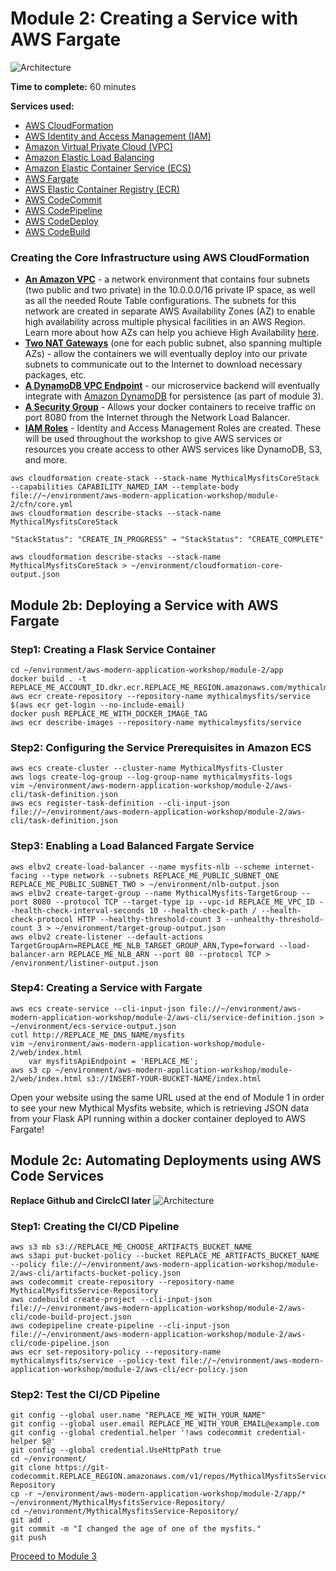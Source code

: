 # Module 2: Creating a Service with AWS Fargate

![Architecture](/images/module-2/architecture-module-2.png)

**Time to complete:** 60 minutes

**Services used:**
* [AWS CloudFormation](https://aws.amazon.com/cloudformation/)
* [AWS Identity and Access Management (IAM)](https://aws.amazon.com/iam/)
* [Amazon Virtual Private Cloud (VPC)](https://aws.amazon.com/vpc/)
* [Amazon Elastic Load Balancing](https://aws.amazon.com/elasticloadbalancing/)
* [Amazon Elastic Container Service (ECS)](https://aws.amazon.com/ecs/)
* [AWS Fargate](https://aws.amazon.com/fargate/)
* [AWS Elastic Container Registry (ECR)](https://aws.amazon.com/ecr/)
* [AWS CodeCommit](https://aws.amazon.com/codecommit/)
* [AWS CodePipeline](https://aws.amazon.com/codepipeline/)
* [AWS CodeDeploy](https://aws.amazon.com/codedeploy/)
* [AWS CodeBuild](https://aws.amazon.com/codebuild/)


### Creating the Core Infrastructure using AWS CloudFormation
* [**An Amazon VPC**](https://aws.amazon.com/vpc/) - a network environment that contains four subnets (two public and two private) in the 10.0.0.0/16 private IP space, as well as all the needed Route Table configurations.  The subnets for this network are created in separate AWS Availability Zones (AZ) to enable high availability across multiple physical facilities in an AWS Region. Learn more about how AZs can help you achieve High Availability [here](https://docs.aws.amazon.com/AmazonRDS/latest/UserGuide/Concepts.RegionsAndAvailabilityZones.html).
* [**Two NAT Gateways**](https://docs.aws.amazon.com/vpc/latest/userguide/vpc-nat-gateway.html) (one for each public subnet, also spanning multiple AZs) - allow the containers we will eventually deploy into our private subnets to communicate out to the Internet to download necessary packages, etc.
* [**A DynamoDB VPC Endpoint**](https://docs.aws.amazon.com/amazondynamodb/latest/developerguide/vpc-endpoints-dynamodb.html) - our microservice backend will eventually integrate with [Amazon DynamoDB](https://aws.amazon.com/dynamodb/) for persistence (as part of module 3).
* [**A Security Group**](https://docs.aws.amazon.com/vpc/latest/userguide/VPC_SecurityGroups.html) - Allows your docker containers to receive traffic on port 8080 from the Internet through the Network Load Balancer.
* [**IAM Roles**](https://docs.aws.amazon.com/IAM/latest/UserGuide/id_roles.html) - Identity and Access Management Roles are created. These will be used throughout the workshop to give AWS services or resources you create access to other AWS services like DynamoDB, S3, and more.
```
aws cloudformation create-stack --stack-name MythicalMysfitsCoreStack --capabilities CAPABILITY_NAMED_IAM --template-body file://~/environment/aws-modern-application-workshop/module-2/cfn/core.yml   
aws cloudformation describe-stacks --stack-name MythicalMysfitsCoreStack

"StackStatus": "CREATE_IN_PROGRESS" → "StackStatus": "CREATE_COMPLETE"

aws cloudformation describe-stacks --stack-name MythicalMysfitsCoreStack > ~/environment/cloudformation-core-output.json
```



## Module 2b: Deploying a Service with AWS Fargate
### Step1: Creating a Flask Service Container

```
cd ~/environment/aws-modern-application-workshop/module-2/app
docker build . -t REPLACE_ME_ACCOUNT_ID.dkr.ecr.REPLACE_ME_REGION.amazonaws.com/mythicalmysfits/service:latest
aws ecr create-repository --repository-name mythicalmysfits/service
$(aws ecr get-login --no-include-email)
docker push REPLACE_ME_WITH_DOCKER_IMAGE_TAG
aws ecr describe-images --repository-name mythicalmysfits/service
```
### Step2: Configuring the Service Prerequisites in Amazon ECS

```
aws ecs create-cluster --cluster-name MythicalMysfits-Cluster
aws logs create-log-group --log-group-name mythicalmysfits-logs
vim ~/environment/aws-modern-application-workshop/module-2/aws-cli/task-definition.json
aws ecs register-task-definition --cli-input-json file://~/environment/aws-modern-application-workshop/module-2/aws-cli/task-definition.json
```

### Step3: Enabling a Load Balanced Fargate Service

```
aws elbv2 create-load-balancer --name mysfits-nlb --scheme internet-facing --type network --subnets REPLACE_ME_PUBLIC_SUBNET_ONE REPLACE_ME_PUBLIC_SUBNET_TWO > ~/environment/nlb-output.json
aws elbv2 create-target-group --name MythicalMysfits-TargetGroup --port 8080 --protocol TCP --target-type ip --vpc-id REPLACE_ME_VPC_ID --health-check-interval-seconds 10 --health-check-path / --health-check-protocol HTTP --healthy-threshold-count 3 --unhealthy-threshold-count 3 > ~/environment/target-group-output.json
aws elbv2 create-listener --default-actions TargetGroupArn=REPLACE_ME_NLB_TARGET_GROUP_ARN,Type=forward --load-balancer-arn REPLACE_ME_NLB_ARN --port 80 --protocol TCP > /environment/listiner-output.json
```



### Step4: Creating a Service with Fargate
```
aws ecs create-service --cli-input-json file://~/environment/aws-modern-application-workshop/module-2/aws-cli/service-definition.json > ~/environment/ecs-service-output.json
cutl http://REPLACE_ME_DNS_NAME/mysfits
vim ~/environment/aws-modern-application-workshop/module-2/web/index.html
    var mysfitsApiEndpoint = 'REPLACE_ME'; 
aws s3 cp ~/environment/aws-modern-application-workshop/module-2/web/index.html s3://INSERT-YOUR-BUCKET-NAME/index.html
```

 Open your website using the same URL used at the end of Module 1 in order to see your new Mythical Mysfits website, which is retrieving JSON data from your Flask API running within a docker container deployed to AWS Fargate!


## Module 2c: Automating Deployments using AWS Code Services
**Replace Github and CirclcCI later** 
![Architecture](/images/module-2/architecture-module-2b.png)
### Step1: Creating the CI/CD Pipeline

```
aws s3 mb s3://REPLACE_ME_CHOOSE_ARTIFACTS_BUCKET_NAME
aws s3api put-bucket-policy --bucket REPLACE_ME_ARTIFACTS_BUCKET_NAME --policy file://~/environment/aws-modern-application-workshop/module-2/aws-cli/artifacts-bucket-policy.json
aws codecommit create-repository --repository-name MythicalMysfitsService-Repository
aws codebuild create-project --cli-input-json file://~/environment/aws-modern-application-workshop/module-2/aws-cli/code-build-project.json
aws codepipeline create-pipeline --cli-input-json file://~/environment/aws-modern-application-workshop/module-2/aws-cli/code-pipeline.json
aws ecr set-repository-policy --repository-name mythicalmysfits/service --policy-text file://~/environment/aws-modern-application-workshop/module-2/aws-cli/ecr-policy.json
```


### Step2: Test the CI/CD Pipeline

```
git config --global user.name "REPLACE_ME_WITH_YOUR_NAME"
git config --global user.email REPLACE_ME_WITH_YOUR_EMAIL@example.com
git config --global credential.helper '!aws codecommit credential-helper $@'
git config --global credential.UseHttpPath true
cd ~/environment/
git clone https://git-codecommit.REPLACE_REGION.amazonaws.com/v1/repos/MythicalMysfitsService-Repository
cp -r ~/environment/aws-modern-application-workshop/module-2/app/* ~/environment/MythicalMysfitsService-Repository/
cd ~/environment/MythicalMysfitsService-Repository/
git add .
git commit -m "I changed the age of one of the mysfits."
git push
```


[Proceed to Module 3](/module-3)
